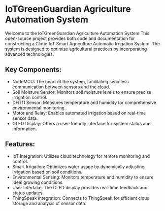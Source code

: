 # IoTGreenGuardian Agriculture Automation System

Welcome to the IoTGreenGuardian Agriculture Automation System This open-source project provides both code and documentation for constructing a Cloud IoT Smart Agriculture Automatic Irrigation System. The system is designed to optimize agricultural practices by incorporating advanced technologies.

## Key Components:

- NodeMCU: The heart of the system, facilitating seamless communication between sensors and the cloud.
- Soil Moisture Sensor: Monitors soil moisture levels to ensure precise irrigation control.
- DHT11 Sensor: Measures temperature and humidity for comprehensive environmental monitoring.
- Motor and Relay: Enables automated irrigation based on real-time sensor data.
- OLED Display: Offers a user-friendly interface for system status and information.
  
## Features:

- IoT Integration: Utilizes cloud technology for remote monitoring and control.
- Smart Irrigation: Optimizes water usage by dynamically adjusting irrigation based on soil conditions.
- Environmental Sensing: Monitors temperature and humidity to ensure ideal growing conditions.
- User Interface: The OLED display provides real-time feedback and status updates.
- ThingSpeak Integration: Connects to ThingSpeak for efficient cloud storage and analysis of sensor data.
